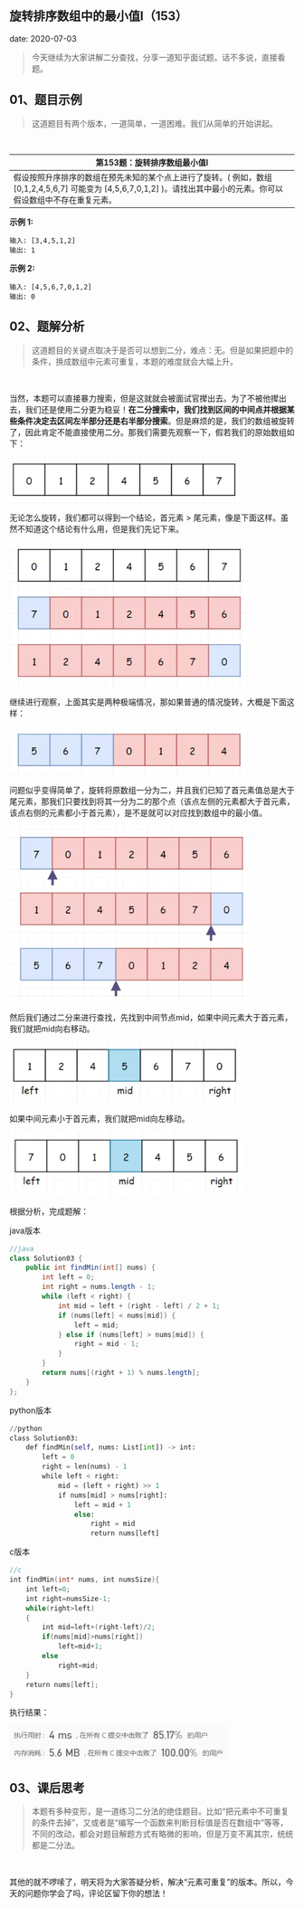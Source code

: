  
##	旋转排序数组中的最小值Ⅰ（153）
date:	2020-07-03
 

> 今天继续为大家讲解二分查找，分享一道知乎面试题。话不多说，直接看题。

## 01、题目示例

> 这道题目有两个版本，一道简单，一道困难。我们从简单的开始讲起。

 <br/>

| 第153题：旋转排序数组最小值Ⅰ                                 |
| ------------------------------------------------------------ |
| 假设按照升序排序的数组在预先未知的某个点上进行了旋转。( 例如，数组 [0,1,2,4,5,6,7] 可能变为 [4,5,6,7,0,1,2] )。请找出其中最小的元素。你可以假设数组中不存在重复元素。 |

**示例 1:**

```
输入: [3,4,5,1,2]
输出: 1
```

**示例 2:**

```
输入: [4,5,6,7,0,1,2]
输出: 0
```

## 02、题解分析

> 这道题目的关键点取决于是否可以想到二分，难点：无。但是如果把题中的条件，换成数组中元素可重复，本题的难度就会大幅上升。

 <br/>

当然，本题可以直接暴力搜索，但是这就就会被面试官撵出去。为了不被他撵出去，我们还是使用二分更为稳妥！**在二分搜索中，我们找到区间的中间点并根据某些条件决定去区间左半部分还是右半部分搜索**。但是麻烦的是，我们的数组被旋转了，因此肯定不能直接使用二分。那我们需要先观察一下，假若我们的原始数组如下：

<img src="904/1.jpg" alt="PNG" style="zoom: 80%;" />

无论怎么旋转，我们都可以得到一个结论，首元素 > 尾元素，像是下面这样。虽然不知道这个结论有什么用，但是我们先记下来。

<img src="904/2.jpg" alt="PNG" style="zoom: 80%;" />

继续进行观察，上面其实是两种极端情况，那如果普通的情况旋转，大概是下面这样：

<img src="904/3.jpg" alt="PNG" style="zoom: 80%;" />

问题似乎变得简单了，旋转将原数组一分为二，并且我们已知了首元素值总是大于尾元素，那我们只要找到将其一分为二的那个点（该点左侧的元素都大于首元素，该点右侧的元素都小于首元素），是不是就可以对应找到数组中的最小值。

<img src="904/4.jpg" alt="PNG" style="zoom: 80%;" />

然后我们通过二分来进行查找，先找到中间节点mid，如果中间元素大于首元素，我们就把mid向右移动。

<img src="904/5.jpg" alt="PNG" style="zoom: 80%;" />

如果中间元素小于首元素，我们就把mid向左移动。

<img src="904/6.jpg" alt="PNG" style="zoom: 80%;" />

根据分析，完成题解：

java版本

```java
//java
class Solution03 {
    public int findMin(int[] nums) {
        int left = 0;
        int right = nums.length - 1; 
        while (left < right) {
            int mid = left + (right - left) / 2 + 1;   
            if (nums[left] < nums[mid]) {
                left = mid;                           
            } else if (nums[left] > nums[mid]) {
                right = mid - 1;                       
            }
        }
        return nums[(right + 1) % nums.length];  
    }
};
```

python版本

```python
//python 
class Solution03:
    def findMin(self, nums: List[int]) -> int: 
        left = 0
        right = len(nums) - 1
        while left < right:
            mid = (left + right) >> 1
            if nums[mid] > nums[right]:         
                left = mid + 1
                else:                               
                    right = mid
                    return nums[left]
```

c版本

```c
//c 
int findMin(int* nums, int numsSize){ 
    int left=0; 
    int right=numsSize-1; 
    while(right>left) 
    { 
        int mid=left+(right-left)/2;
        if(nums[mid]>nums[right])
            left=mid+1;
        else
            right=mid;
    }
    return nums[left];
}
```

执行结果：

<img src="904/7.jpg" alt="PNG" style="zoom: 80%;" />

## 03、课后思考

> 本题有多种变形，是一道练习二分法的绝佳题目。比如“把元素中不可重复的条件去掉”，又或者是“编写一个函数来判断目标值是否在数组中”等等，不同的改动，都会对题目解题方式有略微的影响，但是万变不离其宗，统统都是二分法。

 <br/>

其他的就不啰嗦了，明天将为大家答疑分析，解决“元素可重复”的版本。所以，今天的问题你学会了吗，评论区留下你的想法！